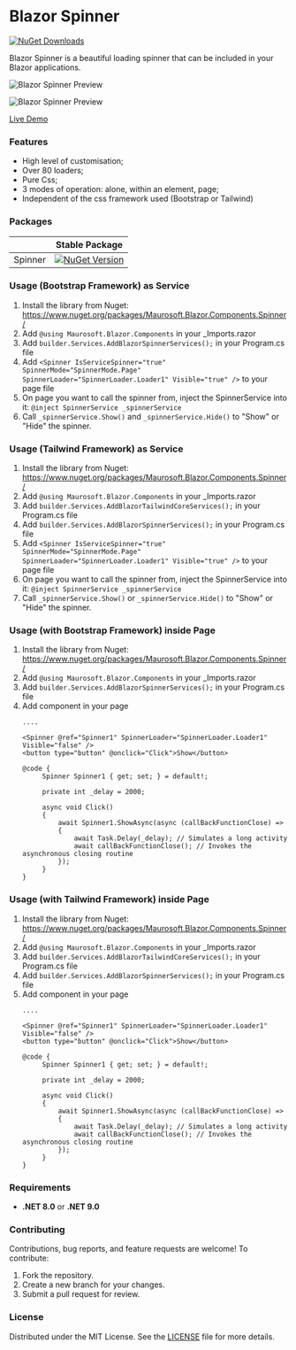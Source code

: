 ﻿# Blazor Spinner

[![NuGet Downloads](https://img.shields.io/nuget/dt/Maurosoft.Blazor.Components.Spinner)](https://www.nuget.org/packages/Maurosoft.Blazor.Components.Spinner/)

Blazor Spinner is a beautiful loading spinner that can be included in your Blazor applications.

![Blazor Spinner Preview](https://s11.gifyu.com/images/Sye7L.gif)

![Blazor Spinner Preview](https://s11.gifyu.com/images/Sye7D.gif)

[Live Demo](https://demoblazorspinnertailwind-eqcza4a6gve7dscx.italynorth-01.azurewebsites.net/)

### Features

- High level of customisation;
- Over 80 loaders;
- Pure Css;
- 3 modes of operation: alone, within an element, page;
- Independent of the css framework used (Bootstrap or Tailwind)

### Packages

|           | Stable Package |
| --------- | -------------- |
| Spinner   | [![NuGet Version](https://img.shields.io/nuget/v/Maurosoft.Blazor.Components.Spinner)](https://www.nuget.org/packages/Maurosoft.Blazor.Components.Spinner/)|

### Usage (Bootstrap Framework) as Service

1. Install the library from Nuget: https://www.nuget.org/packages/Maurosoft.Blazor.Components.Spinner/
2. Add ```@using Maurosoft.Blazor.Components``` in your _Imports.razor
3. Add ```builder.Services.AddBlazorSpinnerServices();``` in your Program.cs file
4. Add ```<Spinner IsServiceSpinner="true" SpinnerMode="SpinnerMode.Page" SpinnerLoader="SpinnerLoader.Loader1" Visible="true" />``` to your page file
5. On page you want to call the spinner from, inject the SpinnerService into it: ```@inject SpinnerService _spinnerService```
6. Call ```_spinnerService.Show()``` and ```_spinnerService.Hide()``` to "Show" or "Hide" the spinner.

### Usage (Tailwind Framework) as Service

1. Install the library from Nuget: https://www.nuget.org/packages/Maurosoft.Blazor.Components.Spinner/
2. Add ```@using Maurosoft.Blazor.Components``` in your _Imports.razor
3. Add ```builder.Services.AddBlazorTailwindCoreServices();``` in your Program.cs file
4. Add ```builder.Services.AddBlazorSpinnerServices();``` in your Program.cs file
4. Add ```<Spinner IsServiceSpinner="true" SpinnerMode="SpinnerMode.Page" SpinnerLoader="SpinnerLoader.Loader1" Visible="true" />``` to your page file
5. On page you want to call the spinner from, inject the SpinnerService into it: ```@inject SpinnerService _spinnerService```
6. Call ```_spinnerService.Show()``` or ```_spinnerService.Hide()``` to "Show" or "Hide" the spinner.

### Usage (with Bootstrap Framework) inside Page
1. Install the library from Nuget: https://www.nuget.org/packages/Maurosoft.Blazor.Components.Spinner/
2. Add ```@using Maurosoft.Blazor.Components``` in your _Imports.razor
3. Add ```builder.Services.AddBlazorSpinnerServices();``` in your Program.cs file
4. Add component in your page
   ```
   ....

   <Spinner @ref="Spinner1" SpinnerLoader="SpinnerLoader.Loader1" Visible="false" />
   <button type="button" @onclick="Click">Show</button>

   @code {
        Spinner Spinner1 { get; set; } = default!;

        private int _delay = 2000;

        async void Click()
        {
            await Spinner1.ShowAsync(async (callBackFunctionClose) =>
            {
                await Task.Delay(_delay); // Simulates a long activity
                await callBackFunctionClose(); // Invokes the asynchronous closing routine
            });
        }
   }
   ```

### Usage (with Tailwind Framework) inside Page
1. Install the library from Nuget: https://www.nuget.org/packages/Maurosoft.Blazor.Components.Spinner/
2. Add ```@using Maurosoft.Blazor.Components``` in your _Imports.razor
3. Add ```builder.Services.AddBlazorTailwindCoreServices();``` in your Program.cs file
4. Add ```builder.Services.AddBlazorSpinnerServices();``` in your Program.cs file
5. Add component in your page
   ```
   ....

   <Spinner @ref="Spinner1" SpinnerLoader="SpinnerLoader.Loader1" Visible="false" />
   <button type="button" @onclick="Click">Show</button>

   @code {
        Spinner Spinner1 { get; set; } = default!;

        private int _delay = 2000;

        async void Click()
        {
            await Spinner1.ShowAsync(async (callBackFunctionClose) =>
            {
                await Task.Delay(_delay); // Simulates a long activity
                await callBackFunctionClose(); // Invokes the asynchronous closing routine
            });
        }
   }
   ```

### Requirements
- **.NET 8.0** or **.NET 9.0**

### Contributing
Contributions, bug reports, and feature requests are welcome! To contribute:
1. Fork the repository.
2. Create a new branch for your changes.
3. Submit a pull request for review.

### License
Distributed under the MIT License. See the [LICENSE](LICENSE) file for more details.
